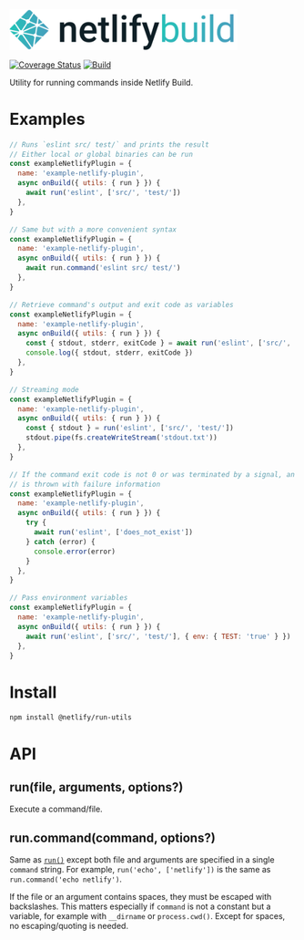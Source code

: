 <img src="static/logo.png" width="400"/><br>

[![Coverage Status](https://codecov.io/gh/netlify/build/branch/master/graph/badge.svg)](https://codecov.io/gh/netlify/build)
[![Build](https://github.com/netlify/build/workflows/Build/badge.svg)](https://github.com/netlify/build/actions)

Utility for running commands inside Netlify Build.

# Examples

```js
// Runs `eslint src/ test/` and prints the result
// Either local or global binaries can be run
const exampleNetlifyPlugin = {
  name: 'example-netlify-plugin',
  async onBuild({ utils: { run } }) {
    await run('eslint', ['src/', 'test/'])
  },
}
```

```js
// Same but with a more convenient syntax
const exampleNetlifyPlugin = {
  name: 'example-netlify-plugin',
  async onBuild({ utils: { run } }) {
    await run.command('eslint src/ test/')
  },
}
```

```js
// Retrieve command's output and exit code as variables
const exampleNetlifyPlugin = {
  name: 'example-netlify-plugin',
  async onBuild({ utils: { run } }) {
    const { stdout, stderr, exitCode } = await run('eslint', ['src/', 'test/'])
    console.log({ stdout, stderr, exitCode })
  },
}
```

```js
// Streaming mode
const exampleNetlifyPlugin = {
  name: 'example-netlify-plugin',
  async onBuild({ utils: { run } }) {
    const { stdout } = run('eslint', ['src/', 'test/'])
    stdout.pipe(fs.createWriteStream('stdout.txt'))
  },
}
```

```js
// If the command exit code is not 0 or was terminated by a signal, an error
// is thrown with failure information
const exampleNetlifyPlugin = {
  name: 'example-netlify-plugin',
  async onBuild({ utils: { run } }) {
    try {
      await run('eslint', ['does_not_exist'])
    } catch (error) {
      console.error(error)
    }
  },
}
```

```js
// Pass environment variables
const exampleNetlifyPlugin = {
  name: 'example-netlify-plugin',
  async onBuild({ utils: { run } }) {
    await run('eslint', ['src/', 'test/'], { env: { TEST: 'true' } })
  },
}
```

# Install

```
npm install @netlify/run-utils
```

# API

## run(file, arguments, options?)

Execute a command/file.

## run.command(command, options?)

Same as [`run()`](#runfile-arguments-options) except both file and arguments are specified in a single `command` string.
For example, `run('echo', ['netlify'])` is the same as `run.command('echo netlify')`.

If the file or an argument contains spaces, they must be escaped with backslashes. This matters especially if `command`
is not a constant but a variable, for example with `__dirname` or `process.cwd()`. Except for spaces, no
escaping/quoting is needed.
